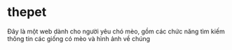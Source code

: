 # thepet
Đây là một web dành cho người yêu chó mèo, gồm các chức năng tìm kiếm thông tin các giống có mèo và hình ảnh về chúng 
